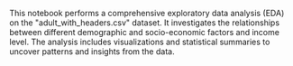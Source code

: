 This notebook performs a comprehensive exploratory data analysis (EDA) on the "adult_with_headers.csv" dataset. It investigates the relationships between different demographic and socio-economic factors and income level. The analysis includes visualizations and statistical summaries to uncover patterns and insights from the data.
